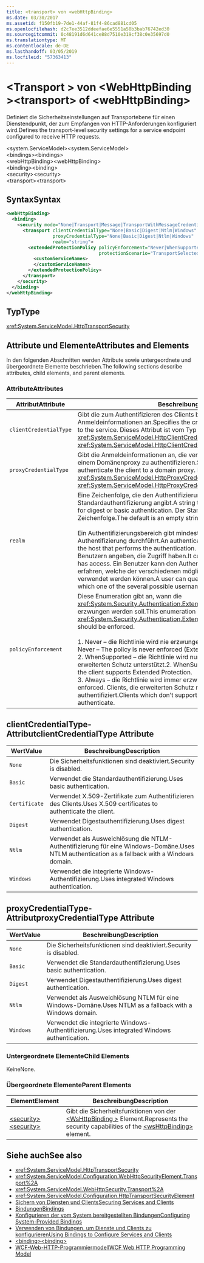 ```yaml
---
title: <transport> von <webHttpBinding>
ms.date: 03/30/2017
ms.assetid: f150fb19-7de1-44af-81f4-86cad881cd05
ms.openlocfilehash: d2c7ee3512ddeefae6e5551a58b3bab76742ed30
ms.sourcegitcommit: 0c48191d6d641ce88d7510e319cf38c0e35697d0
ms.translationtype: MT
ms.contentlocale: de-DE
ms.lasthandoff: 03/05/2019
ms.locfileid: "57363413"
---
```

# <a name="transport-of-webhttpbinding"></a><span data-ttu-id="034b6-102">\<Transport > von \<WebHttpBinding ></span><span class="sxs-lookup"><span data-stu-id="034b6-102">\<transport> of \<webHttpBinding></span></span>
<span data-ttu-id="034b6-103">Definiert die Sicherheitseinstellungen auf Transportebene für einen Dienstendpunkt, der zum Empfangen von HTTP-Anforderungen konfiguriert wird.</span><span class="sxs-lookup"><span data-stu-id="034b6-103">Defines the transport-level security settings for a service endpoint configured to receive HTTP requests.</span></span>  
  
 <span data-ttu-id="034b6-104">\<system.ServiceModel></span><span class="sxs-lookup"><span data-stu-id="034b6-104">\<system.ServiceModel></span></span>  
<span data-ttu-id="034b6-105">\<bindings></span><span class="sxs-lookup"><span data-stu-id="034b6-105">\<bindings></span></span>  
<span data-ttu-id="034b6-106">\<webHttpBinding></span><span class="sxs-lookup"><span data-stu-id="034b6-106">\<webHttpBinding></span></span>  
<span data-ttu-id="034b6-107">\<binding></span><span class="sxs-lookup"><span data-stu-id="034b6-107">\<binding></span></span>  
<span data-ttu-id="034b6-108">\<security></span><span class="sxs-lookup"><span data-stu-id="034b6-108">\<security></span></span>  
<span data-ttu-id="034b6-109">\<transport></span><span class="sxs-lookup"><span data-stu-id="034b6-109">\<transport></span></span>  
  
## <a name="syntax"></a><span data-ttu-id="034b6-110">Syntax</span><span class="sxs-lookup"><span data-stu-id="034b6-110">Syntax</span></span>  
  
```xml  
<webHttpBinding>
  <binding>
    <security mode="None|Transport|Message|TransportWithMessageCredential|TransportCredentialOnly">
      <transport clientCredentialType="None|Basic|Digest|Ntlm|Windows"
                 proxyCredentialType="None|Basic|Digest|Ntlm|Windows"
                 realm="string">
        <extendedProtectionPolicy policyEnforcement="Never|WhenSupported|Always"
                                  protectionScenario="TransportSelected|TrustedProxy">
          <customServiceNames>
          </customServiceNames>
        </extendedProtectionPolicy>
      </transport>
    </security>
  </binding>
</webHttpBinding>
```  
  
## <a name="type"></a><span data-ttu-id="034b6-111">Typ</span><span class="sxs-lookup"><span data-stu-id="034b6-111">Type</span></span>  
 <xref:System.ServiceModel.HttpTransportSecurity>  
  
## <a name="attributes-and-elements"></a><span data-ttu-id="034b6-112">Attribute und Elemente</span><span class="sxs-lookup"><span data-stu-id="034b6-112">Attributes and Elements</span></span>  
 <span data-ttu-id="034b6-113">In den folgenden Abschnitten werden Attribute sowie untergeordnete und übergeordnete Elemente beschrieben.</span><span class="sxs-lookup"><span data-stu-id="034b6-113">The following sections describe attributes, child elements, and parent elements.</span></span>  
  
### <a name="attributes"></a><span data-ttu-id="034b6-114">Attribute</span><span class="sxs-lookup"><span data-stu-id="034b6-114">Attributes</span></span>  
  
|<span data-ttu-id="034b6-115">Attribut</span><span class="sxs-lookup"><span data-stu-id="034b6-115">Attribute</span></span>|<span data-ttu-id="034b6-116">Beschreibung</span><span class="sxs-lookup"><span data-stu-id="034b6-116">Description</span></span>|  
|---------------|-----------------|  
|`clientCredentialType`|<span data-ttu-id="034b6-117">Gibt die zum Authentifizieren des Clients beim Dienst verwendeten Anmeldeinformationen an.</span><span class="sxs-lookup"><span data-stu-id="034b6-117">Specifies the credential used to authenticate the client to the service.</span></span> <span data-ttu-id="034b6-118">Dieses Attribut ist vom Typ <xref:System.ServiceModel.HttpClientCredentialType>.</span><span class="sxs-lookup"><span data-stu-id="034b6-118">This attribute is of type <xref:System.ServiceModel.HttpClientCredentialType>.</span></span>|  
|`proxyCredentialType`|<span data-ttu-id="034b6-119">Gibt die Anmeldeinformationen an, die verwendet werden, um den Client bei einem Domänenproxy zu authentifizieren.</span><span class="sxs-lookup"><span data-stu-id="034b6-119">Specifies the credential used to authenticate the client to a domain proxy.</span></span> <span data-ttu-id="034b6-120">Dieses Attribut ist vom Typ <xref:System.ServiceModel.HttpProxyCredentialType>.</span><span class="sxs-lookup"><span data-stu-id="034b6-120">This attribute is of type <xref:System.ServiceModel.HttpProxyCredentialType>.</span></span>|  
|`realm`|<span data-ttu-id="034b6-121">Eine Zeichenfolge, die den Authentifizierungsbereich für die Digest- oder Standardauthentifizierung angibt.</span><span class="sxs-lookup"><span data-stu-id="034b6-121">A string that specifies the authentication realm for digest or basic authentication.</span></span> <span data-ttu-id="034b6-122">Der Standardwert ist eine leere Zeichenfolge.</span><span class="sxs-lookup"><span data-stu-id="034b6-122">The default is an empty string.</span></span><br /><br /> <span data-ttu-id="034b6-123">Ein Authentifizierungsbereich gibt mindestens den Namen des Hosts an, der die Authentifizierung durchführt.</span><span class="sxs-lookup"><span data-stu-id="034b6-123">An authentication realm specifies at least the name of the host that performs the authentication.</span></span> <span data-ttu-id="034b6-124">Er kann auch eine Auflistung von Benutzern angeben, die Zugriff haben.</span><span class="sxs-lookup"><span data-stu-id="034b6-124">It can also specify a collection of users that has access.</span></span> <span data-ttu-id="034b6-125">Ein Benutzer kann den Authentifizierungsbereich abfragen, um zu erfahren, welche der verschiedenen möglichen Benutzernamen und Kennwörter verwendet werden können.</span><span class="sxs-lookup"><span data-stu-id="034b6-125">A user can query the authentication realm to ascertain which one of the several possible usernames and passwords can be used.</span></span>|  
|`policyEnforcement`|<span data-ttu-id="034b6-126">Diese Enumeration gibt an, wann die <xref:System.Security.Authentication.ExtendedProtection.ExtendedProtectionPolicy> erzwungen werden soll.</span><span class="sxs-lookup"><span data-stu-id="034b6-126">This enumeration specifies when the <xref:System.Security.Authentication.ExtendedProtection.ExtendedProtectionPolicy> should be enforced.</span></span><br /><br /> <span data-ttu-id="034b6-127">1.  Never – die Richtlinie wird nie erzwungen (erweiterter Schutz ist deaktiviert).</span><span class="sxs-lookup"><span data-stu-id="034b6-127">1.  Never – The policy is never enforced (Extended Protection is disabled).</span></span><br /><span data-ttu-id="034b6-128">2.  WhenSupported – die Richtlinie wird nur erzwungen, wenn der Client erweiterten Schutz unterstützt.</span><span class="sxs-lookup"><span data-stu-id="034b6-128">2.  WhenSupported – The policy is enforced only if the client supports Extended Protection.</span></span><br /><span data-ttu-id="034b6-129">3.  Always – die Richtlinie wird immer erzwungen.</span><span class="sxs-lookup"><span data-stu-id="034b6-129">3.  Always – The policy is always enforced.</span></span> <span data-ttu-id="034b6-130">Clients, die erweiterten Schutz nicht unterstützen, werden nicht authentifiziert.</span><span class="sxs-lookup"><span data-stu-id="034b6-130">Clients which don’t support Extended Protection will fail to authenticate.</span></span>|  
  
## <a name="clientcredentialtype-attribute"></a><span data-ttu-id="034b6-131">clientCredentialType-Attribut</span><span class="sxs-lookup"><span data-stu-id="034b6-131">clientCredentialType Attribute</span></span>  
  
|<span data-ttu-id="034b6-132">Wert</span><span class="sxs-lookup"><span data-stu-id="034b6-132">Value</span></span>|<span data-ttu-id="034b6-133">Beschreibung</span><span class="sxs-lookup"><span data-stu-id="034b6-133">Description</span></span>|  
|-----------|-----------------|  
|`None`|<span data-ttu-id="034b6-134">Die Sicherheitsfunktionen sind deaktiviert.</span><span class="sxs-lookup"><span data-stu-id="034b6-134">Security is disabled.</span></span>|  
|`Basic`|<span data-ttu-id="034b6-135">Verwendet die Standardauthentifizierung.</span><span class="sxs-lookup"><span data-stu-id="034b6-135">Uses basic authentication.</span></span>|  
|`Certificate`|<span data-ttu-id="034b6-136">Verwendet X.509-Zertifikate zum Authentifizieren des Clients.</span><span class="sxs-lookup"><span data-stu-id="034b6-136">Uses X.509 certificates to authenticate the client.</span></span>|  
|`Digest`|<span data-ttu-id="034b6-137">Verwendet Digestauthentifizierung.</span><span class="sxs-lookup"><span data-stu-id="034b6-137">Uses digest authentication.</span></span>|  
|`Ntlm`|<span data-ttu-id="034b6-138">Verwendet als Ausweichlösung die NTLM-Authentifizierung für eine Windows-Domäne.</span><span class="sxs-lookup"><span data-stu-id="034b6-138">Uses NTLM authentication as a fallback with a Windows domain.</span></span>|  
|`Windows`|<span data-ttu-id="034b6-139">Verwendet die integrierte Windows-Authentifizierung.</span><span class="sxs-lookup"><span data-stu-id="034b6-139">Uses integrated Windows authentication.</span></span>|  
  
## <a name="proxycredentialtype-attribute"></a><span data-ttu-id="034b6-140">proxyCredentialType-Attribut</span><span class="sxs-lookup"><span data-stu-id="034b6-140">proxyCredentialType Attribute</span></span>  
  
|<span data-ttu-id="034b6-141">Wert</span><span class="sxs-lookup"><span data-stu-id="034b6-141">Value</span></span>|<span data-ttu-id="034b6-142">Beschreibung</span><span class="sxs-lookup"><span data-stu-id="034b6-142">Description</span></span>|  
|-----------|-----------------|  
|`None`|<span data-ttu-id="034b6-143">Die Sicherheitsfunktionen sind deaktiviert.</span><span class="sxs-lookup"><span data-stu-id="034b6-143">Security is disabled.</span></span>|  
|`Basic`|<span data-ttu-id="034b6-144">Verwendet die Standardauthentifizierung.</span><span class="sxs-lookup"><span data-stu-id="034b6-144">Uses basic authentication.</span></span>|  
|`Digest`|<span data-ttu-id="034b6-145">Verwendet Digestauthentifizierung.</span><span class="sxs-lookup"><span data-stu-id="034b6-145">Uses digest authentication.</span></span>|  
|`Ntlm`|<span data-ttu-id="034b6-146">Verwendet als Ausweichlösung NTLM für eine Windows-Domäne.</span><span class="sxs-lookup"><span data-stu-id="034b6-146">Uses NTLM as a fallback with a Windows domain.</span></span>|  
|`Windows`|<span data-ttu-id="034b6-147">Verwendet die integrierte Windows-Authentifizierung.</span><span class="sxs-lookup"><span data-stu-id="034b6-147">Uses integrated Windows authentication.</span></span>|  
  
### <a name="child-elements"></a><span data-ttu-id="034b6-148">Untergeordnete Elemente</span><span class="sxs-lookup"><span data-stu-id="034b6-148">Child Elements</span></span>  
 <span data-ttu-id="034b6-149">Keine</span><span class="sxs-lookup"><span data-stu-id="034b6-149">None.</span></span>  
  
### <a name="parent-elements"></a><span data-ttu-id="034b6-150">Übergeordnete Elemente</span><span class="sxs-lookup"><span data-stu-id="034b6-150">Parent Elements</span></span>  
  
|<span data-ttu-id="034b6-151">Element</span><span class="sxs-lookup"><span data-stu-id="034b6-151">Element</span></span>|<span data-ttu-id="034b6-152">Beschreibung</span><span class="sxs-lookup"><span data-stu-id="034b6-152">Description</span></span>|  
|-------------|-----------------|  
|[<span data-ttu-id="034b6-153">\<security></span><span class="sxs-lookup"><span data-stu-id="034b6-153">\<security></span></span>](../../../../../docs/framework/configure-apps/file-schema/wcf/security-of-webhttpbinding.md)|<span data-ttu-id="034b6-154">Gibt die Sicherheitsfunktionen von der [ \<WsHttpBinding >](../../../../../docs/framework/configure-apps/file-schema/wcf/wshttpbinding.md) Element.</span><span class="sxs-lookup"><span data-stu-id="034b6-154">Represents the security capabilities of the [\<wsHttpBinding>](../../../../../docs/framework/configure-apps/file-schema/wcf/wshttpbinding.md) element.</span></span>|  
  
## <a name="see-also"></a><span data-ttu-id="034b6-155">Siehe auch</span><span class="sxs-lookup"><span data-stu-id="034b6-155">See also</span></span>
- <xref:System.ServiceModel.HttpTransportSecurity>
- <xref:System.ServiceModel.Configuration.WebHttpSecurityElement.Transport%2A>
- <xref:System.ServiceModel.WebHttpSecurity.Transport%2A>
- <xref:System.ServiceModel.Configuration.HttpTransportSecurityElement>
- [<span data-ttu-id="034b6-156">Sichern von Diensten und Clients</span><span class="sxs-lookup"><span data-stu-id="034b6-156">Securing Services and Clients</span></span>](../../../../../docs/framework/wcf/feature-details/securing-services-and-clients.md)
- [<span data-ttu-id="034b6-157">Bindungen</span><span class="sxs-lookup"><span data-stu-id="034b6-157">Bindings</span></span>](../../../../../docs/framework/wcf/bindings.md)
- [<span data-ttu-id="034b6-158">Konfigurieren der vom System bereitgestellten Bindungen</span><span class="sxs-lookup"><span data-stu-id="034b6-158">Configuring System-Provided Bindings</span></span>](../../../../../docs/framework/wcf/feature-details/configuring-system-provided-bindings.md)
- [<span data-ttu-id="034b6-159">Verwenden von Bindungen, um Dienste und Clients zu konfigurieren</span><span class="sxs-lookup"><span data-stu-id="034b6-159">Using Bindings to Configure Services and Clients</span></span>](../../../../../docs/framework/wcf/using-bindings-to-configure-services-and-clients.md)
- [<span data-ttu-id="034b6-160">\<binding></span><span class="sxs-lookup"><span data-stu-id="034b6-160">\<binding></span></span>](../../../../../docs/framework/misc/binding.md)
- [<span data-ttu-id="034b6-161">WCF-Web-HTTP-Programmiermodell</span><span class="sxs-lookup"><span data-stu-id="034b6-161">WCF Web HTTP Programming Model</span></span>](../../../../../docs/framework/wcf/feature-details/wcf-web-http-programming-model.md)
